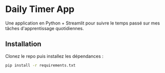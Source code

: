 
# Daily Timer App

Une application en Python + Streamlit pour suivre le temps passé sur mes tâches d'apprentissage quotidiennes.

## Installation

Clonez le repo puis installez les dépendances :
```bash
pip install -r requirements.txt
